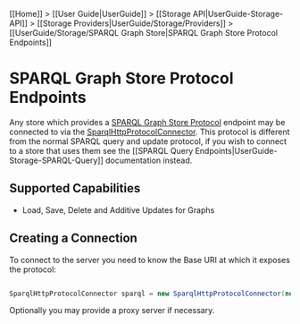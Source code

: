 [[Home]] > [[User Guide|UserGuide]] > [[Storage API|UserGuide-Storage-API]] > [[Storage Providers|UserGuide/Storage/Providers]] > [[UserGuide/Storage/SPARQL Graph Store|SPARQL Graph Store Protocol Endpoints]]

# SPARQL Graph Store Protocol Endpoints 

Any store which provides a [SPARQL Graph Store Protocol](http://www.w3.org/TR/sparql11-http-rdf-update/) endpoint may be connected to via the [SparqlHttpProtocolConnector](http://www.dotnetrdf.org/api/index.asp?Topic=VDS.RDF.Storage.SparqlHttpProtocolConnector).  This protocol is different from the normal SPARQL query and update protocol, if you wish to connect to a store that uses them see the [[SPARQL Query Endpoints|UserGuide-Storage-SPARQL-Query]] documentation instead.

## Supported Capabilities 

* Load, Save, Delete and Additive Updates for Graphs

## Creating a Connection 

To connect to the server you need to know the Base URI at which it exposes the protocol:

```csharp

SparqlHttpProtocolConnector sparql = new SparqlHttpProtocolConnector(new Uri("http://example.org/sparql"));
```

Optionally you may provide a proxy server if necessary.
